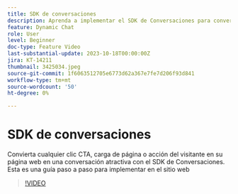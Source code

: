 ```yaml
---
title: SDK de conversaciones
description: Aprenda a implementar el SDK de Conversaciones para convertir cualquier clic de CTA en una conversación atractiva.
feature: Dynamic Chat
role: User
level: Beginner
doc-type: Feature Video
last-substantial-update: 2023-10-18T00:00:00Z
jira: KT-14211
thumbnail: 3425034.jpeg
source-git-commit: 1f6063512705e6773d62a367e7fe7d206f93d841
workflow-type: tm+mt
source-wordcount: '50'
ht-degree: 0%

---
```



# SDK de conversaciones

Convierta cualquier clic CTA, carga de página o acción del visitante en su página web en una conversación atractiva con el SDK de Conversaciones. Esta es una guía paso a paso para implementar en el sitio web

>[!VIDEO](https://video.tv.adobe.com/v/3425034/?learn=on)
